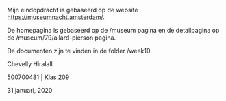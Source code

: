 Mijn eindopdracht is gebaseerd op de website https://museumnacht.amsterdam/.

De homepagina is gebaseerd op de /museum pagina en de detailpagina op de /museum/79/allard-pierson pagina.

De documenten zijn te vinden in de folder /week10.

Chevelly Hiralall

500700481 | Klas 209

31 januari, 2020
